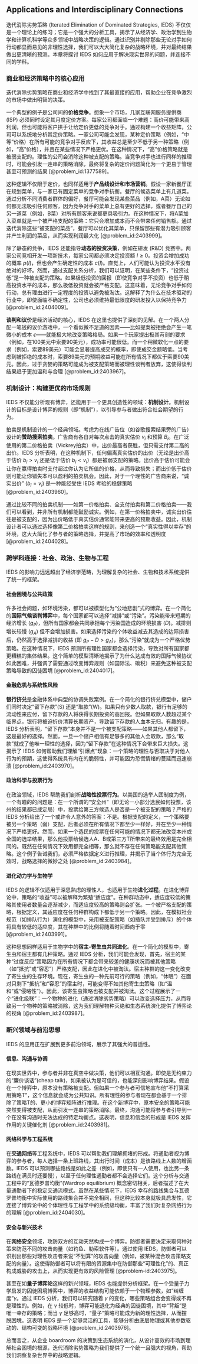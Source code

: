 ## Applications and Interdisciplinary Connections
迭代消除劣势策略 (Iterated Elimination of Dominated Strategies, IEDS) 不仅仅是一个理论上的练习；它是一个强大的分析工具，揭示了从经济学、政治学到生物学和计算机科学等众多领域中战略决策的逻辑。通过识别并剔除那些无论对手如何行动都显而易见的非理性选择，我们可以大大简化复杂的战略环境，并对最终结果做出更清晰的预测。本章将探讨 IEDS 如何应用于解决现实世界的问题，并连接不同的学科。

### 商业和经济策略中的核心应用

迭代消除劣势策略在商业和经济学中找到了其最直接的应用，帮助企业在竞争激烈的市场中做出明智的决策。

一个典型的例子是公司间的**价格竞争**。想象一个市场，几家互联网服务提供商 (ISP) 必须同时设定其月度定价方案。每家公司都面临一个难题：高价可能带来高利润，但也可能将客户拱手让给定价更低的竞争对手。通过构建一个收益矩阵，公司可以系统地分析其定价策略。一家公司可能会发现，某种定价策略（例如，“中等”价格）在所有可能的竞争对手反应下，其收益总是至少不低于另一种策略（例如，“高”价格），并且在某些情况下严格更优。在这种情况下，“高”价格策略就是被弱支配的。理性的公司会消除这种被支配的策略。当竞争对手也进行同样的推理时，可能会引发一连串的策略消除，最终将复杂的定价问题简化为一个更易于管理甚至可预测的结果 [@problem_id:1377589]。

这种逻辑不仅限于定价，也同样适用于**产品线设计和市场营销**。假设一家新餐厅正在规划菜单，与一家已有固定菜单的竞争对手抗衡。餐厅的候选菜单上有几道菜。通过分析不同消费者群体的偏好，餐厅可能会发现某些菜品（例如，A菜）无论如何都无法吸引任何顾客，因为竞争对手的菜单上总有更好的选择，或者餐厅自己的另一道菜（例如，B菜）对所有顾客来说都更具吸引力。在这种情况下，将A菜加入菜单就是一个被严格支配的策略：它只会增加成本而不会带来任何销售额。通过迭代消除这些“被支配的菜品”，餐厅可以优化其菜单，只保留那些有潜力吸引顾客并产生利润的菜品，从而实现利润最大化 [@problem_id:2403999]。

除了静态的竞争，IEDS 还能指导**动态的投资决策**，例如在研发 (R&D) 竞赛中。两家公司竞相开发一项新技术，每家公司都必须决定投资额 $I \ge 0$。投资会增加成功的概率 $p(I)$，但也会产生确定性的成本 $c(I)$。直觉上，人们可能认为投资水平没有绝对的好坏。然而，通过支配关系分析，我们可以证明，在某些条件下，“投资过低”是一种被支配的策略。如果极低投资的回报（即使竞争对手不投资）也低于稍高投资水平的成本，那么极低投资就会被严格支配。这意味着，无论竞争对手如何行动，总有理由进行一定程度的投资以避免被淘汰。这解释了为什么在技术驱动的行业中，即使面临不确定性，公司也必须维持最低限度的研发投入以保持竞争力 [@problem_id:2404009]。

**谈判和议价**是经济活动的核心，IEDS 在这里也提供了深刻的见解。在一个两人分配一笔钱的议价游戏中，一个看似微不足道的因素——比如提案被拒绝会产生一笔微小的成本 $\epsilon$——就能极大地改变策略格局。如果一个玩家提出极其苛刻的要求（例如，在100美元中索要90美元），成功率可能很低。而一个稍微软化一点的要求（例如，索要89美元）可能会显著提高成交的概率，即使成交金额略低。当考虑到被拒绝的成本时，索要89美元的预期收益可能在所有情况下都优于索要90美元。因此，过于贪婪的策略可能成为被支配策略而被理性谈判者放弃，这使得谈判结果趋于更加温和与合理 [@problem_id:2403967]。

### 机制设计：构建更优的市场规则

IEDS 不仅能分析现有博弈，还能用于一个更具创造性的领域：**机制设计**。机制设计的目标是设计博弈的规则（即“机制”），以引导参与者做出符合社会期望的行为。

拍卖是机制设计的一个经典领域。考虑为在线广告位（如谷歌搜索结果旁的广告）设计的**赞助搜索拍卖**。广告商有各自对每次点击的真实估价 $v_i$ 和预算 $B_i$。在广泛使用的第二价格拍卖（Vickrey拍卖）中，出价最高者获胜，但只需支付第二高的出价。IEDS 分析表明，在这种机制下，任何偏离真实估价的出价（无论是出价高于估价 $b_i > v_i$ 还是低于估价 $b_i < v_i$）都是被弱支配的策略。出价高于估价可能会让你在赢得拍卖时支付超过你认为它所值的价格，从而导致损失；而出价低于估价则可能让你错失本可以盈利的拍卖机会。因此，对于一个理性的广告商来说，“诚实出价” ($b_i = v_i$) 是一种能经受住 IEDS 考验的稳健策略 [@problem_id:2403960]。

通过比较不同的拍卖机制——如第一价格拍卖、全支付拍卖和第二价格拍卖——我们可以看到，并非所有机制都能鼓励诚实。例如，在第一价格拍卖中，诚实出价往往是被支配的，因为出价略低于真实估价通常能带来更高的预期收益。因此，机制设计者可以通过选择像第二价格拍卖这样的规则，来创造一个“真实性得以幸存”的环境，这大大简化了参与者的策略选择，并提高了市场的效率和透明度 [@problem_id:2404028]。

### 跨学科连接：社会、政治、生物与工程

IEDS 的影响力远远超出了经济学范畴，为理解复杂的社会、生物和技术系统提供了统一的框架。

#### 社会困境与公共政策

许多社会问题，如环境污染，都可以被模型化为“公地悲剧”式的博弈。在一个简化的**国际气候谈判博弈**中，每个国家都可以选择“减排”或“污染”。污染能带来短期的经济增长 $(g_P)$，但所有国家都会共同承担每个污染国造成的环境损害 $(D)$。减排则增长较慢 $(g_A)$ 但不会增加损害。如果选择污染的个体收益减去其造成的边际损害后，仍然高于选择减排的收益 (即 $g_P - D > g_A$)，那么“污染”就成为一个严格优势策略。在这种情况下，IEDS 预测所有理性国家都会选择污染，导致对所有国家都更糟糕的集体结果。这个简单的模型清晰地揭示了为什么达成有效的国际气候协议如此困难，并强调了需要通过改变博弈规则（如国际法、碳税）来避免这种被支配策略导致的囚徒困境 [@problem_id:2404017]。

#### 金融危机与系统性风险

**银行挤兑**是金融体系中典型的协调失败案例。在一个简化的银行挤兑模型中，储户们同时决定“留下存款”(S) 还是“取款”(W)。如果只有少数人取款，银行有足够的流动性来应付，留下存款的人将获得长期投资的高回报。但如果取款人数超过某个临界点，银行将被迫折价清算长期资产，导致留下存款的人血本无归。有趣的是，IEDS 分析表明，“留下存款”本身并不是一个被支配策略——如果其他人都留下，这是最好的选择。然而，一旦一个储户相信有足够多的其他人会取款，那么“取款”就成了他唯一理性的选择，因为“留下存款”在这种情况下会带来巨大损失。这揭示了 IEDS 如何帮助我们理解“引爆点”现象：一个策略的理性与否取决于对他人行为的预期，这使得系统具有内在的脆弱性，并可能因为恐慌情绪的蔓延而迅速崩溃 [@problem_id:2403970]。

#### 政治科学与投票行为

在政治领域，IEDS 帮助我们剖析**战略性投票行为**。以美国的选举人团制度为例，一个有趣的的问题是：在一个所谓的“安全州”（即无论一小部分选民如何投票，该州的结果都已成定局）中，投票给第三方候选人是否是一个被支配的策略？严格的 IEDS 分析给出了一个或许令人意外的答案：不是。根据支配的定义，一个策略要被另一个策略（弱）支配，后者必须在所有情况下都至少一样好，并在至少一种情况下严格更好。然而，如果一个选民的投票在任何可能的情况下都无法改变本州或全国的选举结果，那么他投票给候选人A、B或第三方T所带来的最终效用是完全相同的。既然在任何情况下效用都完全相等，那么就不存在任何策略能支配其他策略。这个例子告诫我们，必须严格依据定义进行推理，并揭示了当个体行为完全无效时，战略选择的微妙之处 [@problem_id:2403984]。

#### 进化动力学与生物学

IEDS 的逻辑不仅适用于深思熟虑的理性人，也适用于生物**进化过程**。在进化博弈论中，策略的“收益”可以被解释为繁殖“适应度”。在种群动态中，适应度较低的策略其使用者数量会逐渐减少，而适应度较高的策略则会扩张。一个被严格支配的策略，根据定义，其适应度在任何种群构成下都低于另一个策略。因此，在模拟社会规范（如排队行为）演化的模型中，采用被支配策略（如插队并受到排斥）的个体将具有较低的适应度，其在种群中的比例将随着时间趋向于零 [@problem_id:2403991]。

这种思想同样适用于生物学中的**宿主-寄生虫共同进化**。在一个简化的模型中，寄生虫和宿主都有几种策略。通过 IEDS 分析，我们可能会发现，首先，宿主的某种“过度反应”策略因为在所有情况下都会带来较差的健康状况而被其他策略（如“抵抗”或“容忍”）严格支配，因此在进化中被淘汰。宿主种群的这一变化改变了寄生虫的生存环境。现在，寄生虫的一种先前可行的策略（例如，“休眠”）在面对只剩下“抵抗”和“容忍”的宿主时，可能变得不如其他寄生虫策略（如“温和”或“侵略性”）。因此，该寄生虫策略也被支配并被淘汰。这个过程展示了一个“进化级联”：一个物种的进化（通过消除劣势策略）可以改变选择压力，从而导致另一个物种的策略被消除，这为我们理解物种灭绝和生态系统演化提供了博弈论的视角 [@problem_id:2403987]。

### 新兴领域与前沿思想

IEDS 的应用正在扩展到更多前沿领域，展示了其强大的普适性。

#### 信息、沟通与协调

在现实世界中，参与者并非在真空中做决策，他们可以相互沟通。即使是无约束力的“廉价谈话”(cheap talk)，如果被认为是可信的，也能深刻影响博弈结果。假设在一个博弈中，原本没有策略被支配。但如果一个参与者可信地宣布他“不打算采用策略T”，这个信息就会成为公共知识。所有理性的参与者现在都会基于一个排除了策略T的、更小的博弈矩阵进行推理。在这个新博弈中，原本安全的策略可能突然变得被支配，从而引发一连串的策略消除。最终，沟通可能将参与者引导到一个在没有沟通时无法达成的特定均衡点。这表明，信息和信念的形成是 IEDS 发挥作用的关键催化剂 [@problem_id:2403981]。

#### 网络科学与工程系统

在**交通网络**等工程系统中，IEDS 可以帮助我们理解拥堵的形成。将通勤者视为博弈的参与者，每人选择一条上班路线，其出行时间（成本）是该路线上人数的增函数。IEDS 可以预测哪些路线是如此之差（例如，即使只有一人使用，也比另一条路线在满员时还要慢），以至于任何理性通勤者都不会选择它们。这个分析与交通工程中的“瓦德罗普均衡”(Wardrop equilibrium) 概念密切相关，后者描述了在大量通勤者下的稳定交通流模式。虽然在某些情况下，IEDS 幸存的路线集合与瓦德罗普均衡中实际使用的路线集合并不完全相同，但这种比较本身就极具启发性，它连接了博弈论中的个体理性与工程学中的系统级均衡，丰富了我们对复杂网络行为的理解 [@problem_id:2404030]。

#### 安全与新兴技术

在**网络安全**领域，攻防双方的互动天然构成一个博弈。防御者需要决定采取何种对策来防范不同的攻击向量（如钓鱼、勒索软件等）。通过使用 IEDS，防御者可以识别出那些对理性攻击者来说“不划算”的攻击向量（例如，被某种混合攻击策略支配的向量）。这使得防御者可以将有限的资源集中在防御那些“可理性化”的、真正构成威胁的攻击上，从而实现更有效的风险管理 [@problem-id:2403975]。

甚至在如**量子博弈论**这样的新兴领域，IEDS 也能提供分析框架。在一个受量子力学启发的囚徒困境博弈中，博弈的收益结构可能依赖于一个物理参数，如“纠缠度”$\gamma$。通过 IEDS 分析，我们可以研究随着 $\gamma$ 的变化，哪些策略组合会变得或不再是理性的。例如，在 $\gamma$ 较低时，博弈可能退化为经典的囚徒困境，其中“背叛”是唯一幸存的策略；而当 $\gamma$ 足够高时，“量子”策略可能成为新的理性选择，从而摆脱困境。这表明 IEDS 是一个足够灵活的工具，能够分析由底层物理或其他参数驱动的、结构可变的战略环境 [@problem_id:2403976]。

总而言之，从企业 boardroom 的决策到生态系统的演化，从设计高效的市场到理解社会困境的根源，迭代消除劣势策略为我们提供了一个统一且强大的视角，帮助我们洞察复杂世界中的战略逻辑。